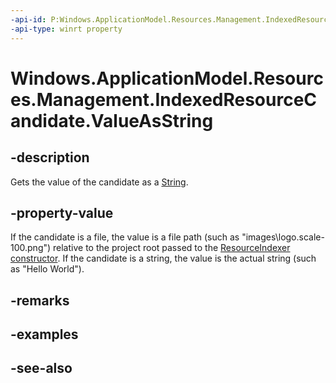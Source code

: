 ----api-id: P:Windows.ApplicationModel.Resources.Management.IndexedResourceCandidate.ValueAsString
-api-type: winrt property
---<!-- Property syntaxpublic string ValueAsString { get; }--># Windows.ApplicationModel.Resources.Management.IndexedResourceCandidate.ValueAsString## -descriptionGets the value of the candidate as a [String](https://msdn.microsoft.com/library/system.string.aspx).## -property-valueIf the candidate is a file, the value is a file path (such as "images\logo.scale-100.png") relative to the project root passed to the [ResourceIndexer constructor](resourceindexer_resourceindexer.md). If the candidate is a string, the value is the actual string (such as "Hello World").## -remarks## -examples## -see-also